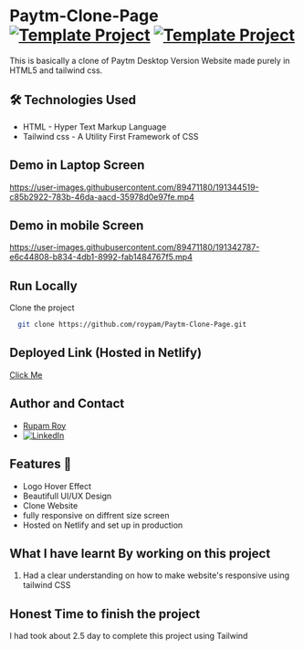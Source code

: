# Paytm-Clone-Page [![Template Project](https://img.shields.io/badge/Template-Project-yellow)](http://www.gnu.org/licenses/agpl-3.0) [![Template Project](https://img.shields.io/badge/Technologies%20-HTML%2FCSS-brightgreen)](http://www.gnu.org/licenses/agpl-3.0)

This is basically a clone of Paytm Desktop Version Website made purely in HTML5 and tailwind css.

## 🛠 Technologies Used
  - HTML - Hyper Text Markup Language
 - Tailwind css - A Utility First Framework of CSS
 
 ## Demo in Laptop Screen

https://user-images.githubusercontent.com/89471180/191344519-c85b2922-783b-46da-aacd-35978d0e97fe.mp4

## Demo in mobile Screen

https://user-images.githubusercontent.com/89471180/191342787-e6c44808-b834-4db1-8992-fab1484767f5.mp4

## Run Locally

Clone the project

```bash
  git clone https://github.com/roypam/Paytm-Clone-Page.git
```

## Deployed Link (Hosted in Netlify) 
  [Click Me](https://paytm-clone-responsive.netlify.app/)

## Author and Contact
- [Rupam Roy](https://www.github.com/roypam)
- [![LinkedIn](https://img.shields.io/badge/LinkedIn-0A66C2?style=for-the-badge&logo=LinkedIn&logoColor=white)](https://www.linkedin.com/in/rupam-roy-931848213/)

## Features 📝

- Logo Hover Effect
- Beautifull UI/UX Design
- Clone Website
- fully responsive on diffrent size screen
- Hosted on Netlify and set up in production

## What I have learnt By working on this project

1. Had a clear understanding on how to make website's responsive using tailwind CSS

## Honest Time to finish the project

I had took about 2.5 day to complete this project using Tailwind





